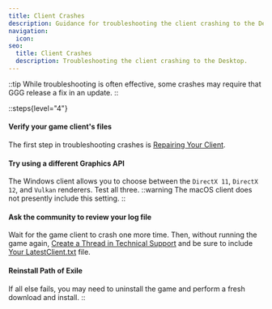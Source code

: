 ```yaml
---
title: Client Crashes
description: Guidance for troubleshooting the client crashing to the Desktop
navigation:
  icon:
seo:
  title: Client Crashes
  description: Troubleshooting the client crashing to the Desktop.
---
```


::tip
While troubleshooting is often effective, some crashes may require that GGG release a fix in an update.
::

::steps{level="4"}
#### Verify your game client's files
The first step in troubleshooting crashes is [Repairing Your Client](/miscellaneous/other/repair-the-client).
#### Try using a different Graphics API
The Windows client allows you to choose between the `DirectX 11`, `DirectX 12`, and `Vulkan` renderers. Test all three.
::warning
The macOS client does not presently include this setting.
::
#### Ask the community to review your log file
Wait for the game client to crash one more time. Then, without running the game again, [Create a Thread in Technical Support](/miscellaneous/other/create-a-thread-in-technical-support) and be sure to include [Your LatestClient.txt](/information/log-file) file.
#### Reinstall Path of Exile
If all else fails, you may need to uninstall the game and perform a fresh download and install.
::
